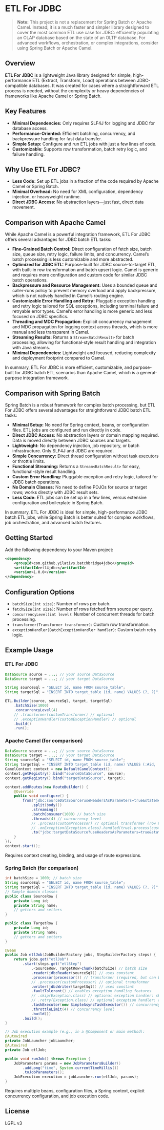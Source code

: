 # ETL For JDBC

> **Note:** This project is not a replacement for Spring Batch or Apache Camel. Instead, it is a much faster and simpler library designed to cover the most common ETL use case for JDBC: efficiently populating an OLAP database based on the state of an OLTP database. For advanced workflows, orchestration, or complex integrations, consider using Spring Batch or Apache Camel.

## Overview

**ETL For JDBC** is a lightweight Java library designed for simple, high-performance ETL (Extract, Transform, Load) operations between JDBC-compatible databases. It was created for cases where a straightforward ETL process is needed, without the complexity or heavy dependencies of frameworks like Apache Camel or Spring Batch.

## Key Features

- **Minimal Dependencies:** Only requires SLF4J for logging and JDBC for database access.
- **Performance-Oriented:** Efficient batching, concurrency, and backpressure handling for fast data transfer.
- **Simple Setup:** Configure and run ETL jobs with just a few lines of code.
- **Customizable:** Supports row transformation, batch retry logic, and failure handling.

## Why Use ETL For JDBC?

- **Less Code:** Set up ETL jobs in a fraction of the code required by Apache Camel or Spring Batch.
- **Minimal Overhead:** No need for XML configuration, dependency injection, or heavyweight runtime.
- **Direct JDBC Access:** No abstraction layers—just fast, direct data movement.

## Comparison with Apache Camel

While Apache Camel is a powerful integration framework, ETL For JDBC offers several advantages for JDBC batch ETL tasks:

- **Fine-Grained Batch Control:** Direct configuration of fetch size, batch size, queue size, retry logic, failure limits, and concurrency. Camel’s batch processing is less customizable and more abstracted.
- **Optimized for JDBC ETL:** Purpose-built for JDBC source-to-target ETL, with built-in row transformation and batch upsert logic. Camel is generic and requires more configuration and custom code for similar JDBC batch operations.
- **Backpressure and Resource Management:** Uses a bounded queue and caller-runs policy to prevent memory overload and apply backpressure, which is not natively handled in Camel’s routing engine.
- **Customizable Error Handling and Retry:** Pluggable exception handling and retry logic tailored for SQL exceptions, including terminal failure and retryable error types. Camel’s error handling is more generic and less focused on JDBC specifics.
- **Threading and MDC Propagation:** Explicit concurrency management and MDC propagation for logging context across threads, which is more manual and less transparent in Camel.
- **Streaming Results:** Returns a `Stream<BatchResult>` for batch processing, allowing for functional-style result handling and integration with Java streams.
- **Minimal Dependencies:** Lightweight and focused, reducing complexity and deployment footprint compared to Camel.

In summary, ETL For JDBC is more efficient, customizable, and purpose-built for JDBC batch ETL scenarios than Apache Camel, which is a general-purpose integration framework.

## Comparison with Spring Batch

Spring Batch is a robust framework for complex batch processing, but ETL For JDBC offers several advantages for straightforward JDBC batch ETL tasks:

- **Minimal Setup:** No need for Spring context, beans, or configuration files. ETL jobs are configured and run directly in code.
- **Direct JDBC Access:** No abstraction layers or domain mapping required. Data is moved directly between JDBC sources and targets.
- **Lightweight:** No dependency injection, job repository, or batch infrastructure. Only SLF4J and JDBC are required.
- **Simple Concurrency:** Direct thread configuration without task executors or throttle limits.
- **Functional Streaming:** Returns a `Stream<BatchResult>` for easy, functional-style result handling.
- **Custom Error Handling:** Pluggable exception and retry logic, tailored for JDBC batch operations.
- **No Domain Classes:** No need to define POJOs for source or target rows; works directly with JDBC result sets.
- **Less Code:** ETL jobs can be set up in a few lines, versus extensive configuration and boilerplate in Spring Batch.

In summary, ETL For JDBC is ideal for simple, high-performance JDBC batch ETL jobs, while Spring Batch is better suited for complex workflows, job orchestration, and advanced batch features.

## Getting Started

Add the following dependency to your Maven project:

```xml
<dependency>
    <groupId>com.github.yilativs.batchbridge4jdbc</groupId>
    <artifactId>etl4jdbc</artifactId>
    <version>1.0.0</version>
</dependency>
```

## Configuration Options

- `batchSize(int size)`: Number of rows per batch.
- `fetchSize(int size)`: Number of rows fetched from source per query.
- `concurrencyLevel(int level)`: Number of concurrent threads for batch processing.
- `transformer(Transformer transformer)`: Custom row transformation.
- `exceptionHandler(BatchExceptionHandler handler)`: Custom batch retry logic.

## Example Usage

### ETL For JDBC

```java
DataSource source = ...; // your source DataSource
DataSource target = ...; // your target DataSource

String sourceSql = "SELECT id, name FROM source_table";
String targetSql = "INSERT INTO target_table (id, name) VALUES (?, ?)";

ETL.Builder(source, sourceSql, target, targetSql)
    .batchSize(1000)
    .concurrencyLevel(4)
    // .transformer(customTransformer) // optional
    // .exceptionHandler(customExceptionHandler) // optional
    .build()
    .run();
```

### Apache Camel (for comparison)

```java
DataSource source = ...; // your source DataSource
DataSource target = ...; // your target DataSource
String sourceSql = "SELECT id, name FROM source_table";
String targetSql = "INSERT INTO target_table (id, name) VALUES (:#id, :#name)";
CamelContext context = new DefaultCamelContext();
context.getRegistry().bind("sourceDataSource", source);
context.getRegistry().bind("targetDataSource", target);

context.addRoutes(new RouteBuilder() {
    @Override
    public void configure() {
        from("jdbc:sourceDataSource?useHeadersAsParameters=true&statement=" + source)
            .split(body())
            .streaming()
            .batchConsumer(1000) // batch size
            .threads(4) // concurrency level
            // .process(customProcessor) // optional transformer (row mapping/processing)
            // .onException(Exception.class).handled(true).process(customExceptionHandler) // optional exception handler
            .to("jdbc:targetDataSource?useHeadersAsParameters=true&statement=" + targetSql);
    }
});
context.start();
```
Requires context creating, binding, and usage of route expressions.

### Spring Batch (for comparison)

```java
int batchSize = 1000; // batch size
String sourceSql = "SELECT id, name FROM source_table";
String targetSql = "INSERT INTO target_table (id, name) VALUES (?, ?)";
// Sample domain classes
public class SourceRow {
    private Long id;
    private String name;
    // getters and setters
}

public class TargetRow {
    private Long id;
    private String name;
    // getters and setters
}

@Bean
public Job etlJob(JobBuilderFactory jobs, StepBuilderFactory steps) {
    return jobs.get("etlJob")
        .start(steps.get("etlStep")
            .<SourceRow, TargetRow>chunk(batchSize) // batch size
            .reader(jdbcReader(sourceSql)) // uses constant
            .processor(processor()) // transformer (required, but can be pass-through)
            // .processor(customProcessor) // optional transformer
            .writer(jdbcWriter(targetSql)) // uses constant
            .faultTolerant() // enables exception handling features
            // .skip(Exception.class) // optional exception handler: skip logic
            // .retry(Exception.class) // optional exception handler: retry logic
            .taskExecutor(new SimpleAsyncTaskExecutor()) // concurrency
            .throttleLimit(4) // concurrency level
            .build())
        .build();
}

// Job execution example (e.g., in a @Component or main method):
@Autowired
private JobLauncher jobLauncher;
@Autowired
private Job etlJob;

public void runJob() throws Exception {
    JobParameters params = new JobParametersBuilder()
        .addLong("time", System.currentTimeMillis())
        .toJobParameters();
    JobExecution execution = jobLauncher.run(etlJob, params);
}
```
Requires multiple beans, configuration files, a Spring context, explicit concurrency configuration, and job execution code.


## License

LGPL v3